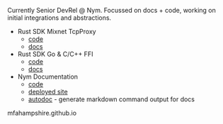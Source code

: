 Currently Senior DevRel @ Nym. Focussed on docs + code, working on initial integrations and abstractions. 

- Rust SDK Mixnet TcpProxy  
  - [code](https://github.com/nymtech/nym/tree/develop/sdk/rust/nym-sdk/src/tcp_proxy)
  - [docs](https://nymtech.net/docs/developers/rust/tcpproxy)  
- Rust SDK Go & C/C++ FFI 
  - [code](https://github.com/nymtech/nym/tree/develop/sdk/ffi/)
  - [docs](https://nymtech.net/docs/developers/rust/ffi)
- Nym Documentation
  - [code](https://github.com/nymtech/nym/tree/develop/documentation)
  - [deployed site](https://nymtech.net/docs)
  - [autodoc](https://github.com/nymtech/nym/tree/develop/documentation/autodoc) - generate markdown command output for docs 

mfahampshire.github.io
